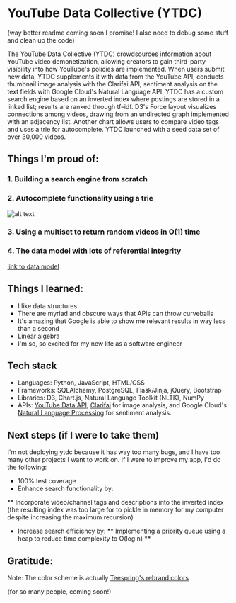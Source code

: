# YouTube Data Collective (YTDC)

(way better readme coming soon I promise! I also need to debug some stuff and clean up the code)

The YouTube Data Collective (YTDC) crowdsources information about YouTube video demonetization, allowing creators to gain third-party visibility into how YouTube's policies are implemented. When users submit new data, YTDC supplements it with data from the YouTube API, conducts thumbnail image analysis with the Clarifai API, sentiment analysis on the text fields with Google Cloud's Natural Language API. YTDC has a custom search engine based on an inverted index where postings are stored in a linked list; results are ranked through tf–idf. D3's Force layout visualizes connections among videos, drawing from an undirected graph implemented with an adjacency list. Another chart allows users to compare video tags and uses a trie for autocomplete. YTDC launched with a seed data set of over 30,000 videos.

## Things I'm proud of:

### 1. Building a search engine from scratch


### 2. Autocomplete functionality using a trie

![alt text](https://lh3.googleusercontent.com/it9AXLJodcb8Kqbe5KqLal9z_QMyxhfLvdG6DMjz_sudQqZ4sNwWifyJ6zeSAwMEBqtKY7YRqVO3Iw=w1440-h780 "Autocomplete functionality")


### 3. Using a multiset to return random videos in O(1) time



### 4. The data model with lots of referential integrity

[link to data model](https://www.lucidchart.com/invitations/accept/ed10e5ff-b073-4515-bcf0-0cefe057c7f7)

## Things I learned:
* I like data structures
* There are myriad and obscure ways that APIs can throw curveballs
* It's amazing that Google is able to show me relevant results in way less than a second
* Linear algebra
* I'm so, so excited for my new life as a software engineer

## Tech stack
* Languages: Python, JavaScript, HTML/CSS
* Frameworks: SQLAlchemy, PostgreSQL, Flask/Jinja, jQuery, Bootstrap
* Libraries: D3, Chart.js, Natural Language Toolkit (NLTK), NumPy
* APIs: [YouTube Data API](https://developers.google.com/youtube/v3/docs/), [Clarifai](https://clarifai.com/developer/guide/) for image analysis, and Google Cloud's [Natural Language Processing](https://cloud.google.com/natural-language/docs/basics) for sentiment analysis.

## Next steps (if I were to take them)
I'm not deploying ytdc because it has way too many bugs, and I have too many other projects I want to work on. If I were to improve my app, I'd do the following:

* 100% test coverage
* Enhance search functionality by:

** Incorporate video/channel tags and descriptions into the inverted index (the resulting index was too large for to pickle in memory for my computer despite increasing the maximum recursion)

* Increase search efficiency by:
** Implementing a priority queue using a heap to reduce time complexity to O(log n)
** 

## Gratitude:

Note: The color scheme is actually [Teespring's rebrand colors](http://teespring.com/style-guide)

(for so many people, coming soon!)


